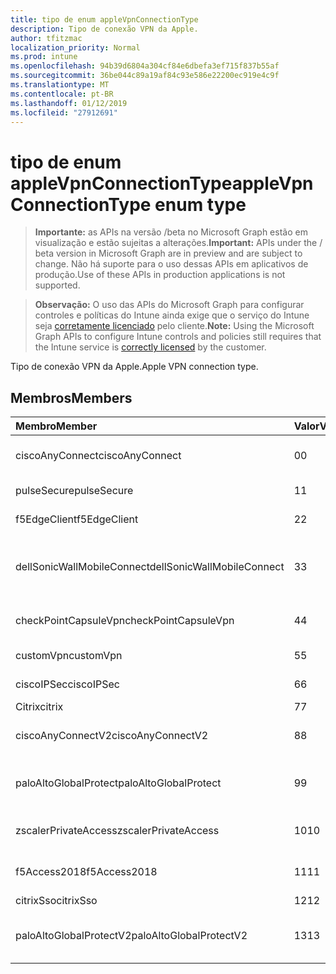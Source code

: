 ```yaml
---
title: tipo de enum appleVpnConnectionType
description: Tipo de conexão VPN da Apple.
author: tfitzmac
localization_priority: Normal
ms.prod: intune
ms.openlocfilehash: 94b39d6804a304cf84e6dbefa3ef715f837b55af
ms.sourcegitcommit: 36be044c89a19af84c93e586e22200ec919e4c9f
ms.translationtype: MT
ms.contentlocale: pt-BR
ms.lasthandoff: 01/12/2019
ms.locfileid: "27912691"
---
```

# <a name="applevpnconnectiontype-enum-type"></a><span data-ttu-id="4e206-103">tipo de enum appleVpnConnectionType</span><span class="sxs-lookup"><span data-stu-id="4e206-103">appleVpnConnectionType enum type</span></span>

> <span data-ttu-id="4e206-104">**Importante:** as APIs na versão /beta no Microsoft Graph estão em visualização e estão sujeitas a alterações.</span><span class="sxs-lookup"><span data-stu-id="4e206-104">**Important:** APIs under the / beta version in Microsoft Graph are in preview and are subject to change.</span></span> <span data-ttu-id="4e206-105">Não há suporte para o uso dessas APIs em aplicativos de produção.</span><span class="sxs-lookup"><span data-stu-id="4e206-105">Use of these APIs in production applications is not supported.</span></span>

> <span data-ttu-id="4e206-106">**Observação:** O uso das APIs do Microsoft Graph para configurar controles e políticas do Intune ainda exige que o serviço do Intune seja [corretamente licenciado](https://go.microsoft.com/fwlink/?linkid=839381) pelo cliente.</span><span class="sxs-lookup"><span data-stu-id="4e206-106">**Note:** Using the Microsoft Graph APIs to configure Intune controls and policies still requires that the Intune service is [correctly licensed](https://go.microsoft.com/fwlink/?linkid=839381) by the customer.</span></span>

<span data-ttu-id="4e206-107">Tipo de conexão VPN da Apple.</span><span class="sxs-lookup"><span data-stu-id="4e206-107">Apple VPN connection type.</span></span>
## <a name="members"></a><span data-ttu-id="4e206-108">Membros</span><span class="sxs-lookup"><span data-stu-id="4e206-108">Members</span></span>
|<span data-ttu-id="4e206-109">Membro</span><span class="sxs-lookup"><span data-stu-id="4e206-109">Member</span></span>|<span data-ttu-id="4e206-110">Valor</span><span class="sxs-lookup"><span data-stu-id="4e206-110">Value</span></span>|<span data-ttu-id="4e206-111">Descrição</span><span class="sxs-lookup"><span data-stu-id="4e206-111">Description</span></span>|
|:---|:---|:---|
|<span data-ttu-id="4e206-112">ciscoAnyConnect</span><span class="sxs-lookup"><span data-stu-id="4e206-112">ciscoAnyConnect</span></span>|<span data-ttu-id="4e206-113">0</span><span class="sxs-lookup"><span data-stu-id="4e206-113">0</span></span>|<span data-ttu-id="4e206-114">AnyConnect da Cisco.</span><span class="sxs-lookup"><span data-stu-id="4e206-114">Cisco AnyConnect.</span></span>|
|<span data-ttu-id="4e206-115">pulseSecure</span><span class="sxs-lookup"><span data-stu-id="4e206-115">pulseSecure</span></span>|<span data-ttu-id="4e206-116">1</span><span class="sxs-lookup"><span data-stu-id="4e206-116">1</span></span>|<span data-ttu-id="4e206-117">Pulso seguro.</span><span class="sxs-lookup"><span data-stu-id="4e206-117">Pulse Secure.</span></span>|
|<span data-ttu-id="4e206-118">f5EdgeClient</span><span class="sxs-lookup"><span data-stu-id="4e206-118">f5EdgeClient</span></span>|<span data-ttu-id="4e206-119">2</span><span class="sxs-lookup"><span data-stu-id="4e206-119">2</span></span>|<span data-ttu-id="4e206-120">F5 Cliente de borda.</span><span class="sxs-lookup"><span data-stu-id="4e206-120">F5 Edge Client.</span></span>|
|<span data-ttu-id="4e206-121">dellSonicWallMobileConnect</span><span class="sxs-lookup"><span data-stu-id="4e206-121">dellSonicWallMobileConnect</span></span>|<span data-ttu-id="4e206-122">3</span><span class="sxs-lookup"><span data-stu-id="4e206-122">3</span></span>|<span data-ttu-id="4e206-123">Conexão do Dell SonicWALL Mobile.</span><span class="sxs-lookup"><span data-stu-id="4e206-123">Dell SonicWALL Mobile Connection.</span></span>|
|<span data-ttu-id="4e206-124">checkPointCapsuleVpn</span><span class="sxs-lookup"><span data-stu-id="4e206-124">checkPointCapsuleVpn</span></span>|<span data-ttu-id="4e206-125">4</span><span class="sxs-lookup"><span data-stu-id="4e206-125">4</span></span>|<span data-ttu-id="4e206-126">Verifique o ponto Cápsula VPN.</span><span class="sxs-lookup"><span data-stu-id="4e206-126">Check Point Capsule VPN.</span></span>|
|<span data-ttu-id="4e206-127">customVpn</span><span class="sxs-lookup"><span data-stu-id="4e206-127">customVpn</span></span>|<span data-ttu-id="4e206-128">5</span><span class="sxs-lookup"><span data-stu-id="4e206-128">5</span></span>|<span data-ttu-id="4e206-129">Sinalizador VPN.</span><span class="sxs-lookup"><span data-stu-id="4e206-129">Custom VPN.</span></span>|
|<span data-ttu-id="4e206-130">ciscoIPSec</span><span class="sxs-lookup"><span data-stu-id="4e206-130">ciscoIPSec</span></span>|<span data-ttu-id="4e206-131">6</span><span class="sxs-lookup"><span data-stu-id="4e206-131">6</span></span>|<span data-ttu-id="4e206-132">Cisco (IPSec).</span><span class="sxs-lookup"><span data-stu-id="4e206-132">Cisco (IPSec).</span></span>|
|<span data-ttu-id="4e206-133">Citrix</span><span class="sxs-lookup"><span data-stu-id="4e206-133">citrix</span></span>|<span data-ttu-id="4e206-134">7</span><span class="sxs-lookup"><span data-stu-id="4e206-134">7</span></span>|<span data-ttu-id="4e206-135">Citrix.</span><span class="sxs-lookup"><span data-stu-id="4e206-135">Citrix.</span></span>|
|<span data-ttu-id="4e206-136">ciscoAnyConnectV2</span><span class="sxs-lookup"><span data-stu-id="4e206-136">ciscoAnyConnectV2</span></span>|<span data-ttu-id="4e206-137">8</span><span class="sxs-lookup"><span data-stu-id="4e206-137">8</span></span>|<span data-ttu-id="4e206-138">V2 de AnyConnect da Cisco.</span><span class="sxs-lookup"><span data-stu-id="4e206-138">Cisco AnyConnect V2.</span></span>|
|<span data-ttu-id="4e206-139">paloAltoGlobalProtect</span><span class="sxs-lookup"><span data-stu-id="4e206-139">paloAltoGlobalProtect</span></span>|<span data-ttu-id="4e206-140">9</span><span class="sxs-lookup"><span data-stu-id="4e206-140">9</span></span>|<span data-ttu-id="4e206-141">GlobalProtect do Palo Alto redes.</span><span class="sxs-lookup"><span data-stu-id="4e206-141">Palo Alto Networks GlobalProtect.</span></span>|
|<span data-ttu-id="4e206-142">zscalerPrivateAccess</span><span class="sxs-lookup"><span data-stu-id="4e206-142">zscalerPrivateAccess</span></span>|<span data-ttu-id="4e206-143">10</span><span class="sxs-lookup"><span data-stu-id="4e206-143">10</span></span>|<span data-ttu-id="4e206-144">Acesso de privado Zscaler.</span><span class="sxs-lookup"><span data-stu-id="4e206-144">Zscaler Private Access.</span></span>|
|<span data-ttu-id="4e206-145">f5Access2018</span><span class="sxs-lookup"><span data-stu-id="4e206-145">f5Access2018</span></span>|<span data-ttu-id="4e206-146">11</span><span class="sxs-lookup"><span data-stu-id="4e206-146">11</span></span>|<span data-ttu-id="4e206-147">F5 2018 de acesso.</span><span class="sxs-lookup"><span data-stu-id="4e206-147">F5 Access 2018.</span></span>|
|<span data-ttu-id="4e206-148">citrixSso</span><span class="sxs-lookup"><span data-stu-id="4e206-148">citrixSso</span></span>|<span data-ttu-id="4e206-149">12</span><span class="sxs-lookup"><span data-stu-id="4e206-149">12</span></span>|<span data-ttu-id="4e206-150">Citrix Sso.</span><span class="sxs-lookup"><span data-stu-id="4e206-150">Citrix Sso.</span></span>|
|<span data-ttu-id="4e206-151">paloAltoGlobalProtectV2</span><span class="sxs-lookup"><span data-stu-id="4e206-151">paloAltoGlobalProtectV2</span></span>|<span data-ttu-id="4e206-152">13</span><span class="sxs-lookup"><span data-stu-id="4e206-152">13</span></span>|<span data-ttu-id="4e206-153">Palo Alto Networks GlobalProtect V2.</span><span class="sxs-lookup"><span data-stu-id="4e206-153">Palo Alto Networks GlobalProtect V2.</span></span>|





